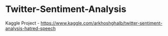 # Twitter-Sentiment-Analysis
Kaggle Project - https://www.kaggle.com/arkhoshghalb/twitter-sentiment-analysis-hatred-speech

